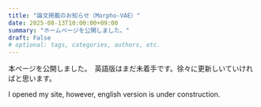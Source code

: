 ```yaml
---
title: "論文掲載のお知らせ（Morpho-VAE）"
date: 2025-08-13T10:00:00+09:00
summary: "ホームページを公開しました。"
draft: False
# optional: tags, categories, authors, etc.
---
```

本ページを公開しました。　英語版はまだ未着手です。徐々に更新しいていければと思います。

I opened my site, however, english version is under construction. 